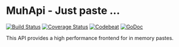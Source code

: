 # MuhApi - Just paste ...

[![Build Status](https://travis-ci.org/timmyArch/muh-api.svg?branch=master)](https://travis-ci.org/timmyArch/muh-api)
[![Coverage Status](https://coveralls.io/repos/github/timmyArch/muh-api/badge.svg?branch=master)](https://coveralls.io/github/timmyArch/muh-api?branch=master)
[![Codebeat](https://codebeat.co/badges/f4dc4816-0b43-4b35-8acc-1f743692922c)](https://codebeat.co/projects/github-com-timmyarch-muh-api)
[![GoDoc](https://godoc.org/github.com/timmyArch/muh-api?status.svg)](https://godoc.org/github.com/timmyArch/muh-api)

This API provides a high performance frontend for in memory pastes.

